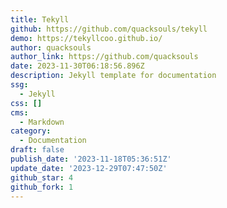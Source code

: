 ```yaml
---
title: Tekyll
github: https://github.com/quacksouls/tekyll
demo: https://tekyllcoo.github.io/
author: quacksouls
author_link: https://github.com/quacksouls
date: 2023-11-30T06:18:56.896Z
description: Jekyll template for documentation
ssg:
  - Jekyll
css: []
cms:
  - Markdown
category:
  - Documentation
draft: false
publish_date: '2023-11-18T05:36:51Z'
update_date: '2023-12-29T07:47:50Z'
github_star: 4
github_fork: 1
---
```

